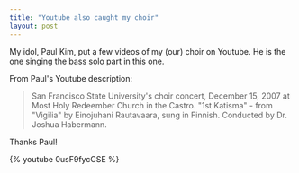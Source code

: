 ```yaml
---
title: "Youtube also caught my choir"
layout: post
---
```


My idol, Paul Kim, put a few videos of my (our) choir on Youtube. He is the one singing the bass solo part in this one.

From Paul's Youtube description:

> San Francisco State University's choir concert, December 15, 2007 at Most
> Holy Redeember Church in the Castro. "1st Katisma" - from "Vigilia" by
> Einojuhani Rautavaara, sung in Finnish. Conducted by Dr. Joshua Habermann.

Thanks Paul!

{% youtube 0usF9fycCSE %}
